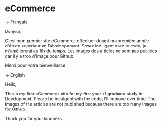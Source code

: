 # eCommerce

-> Français

Bonjour, 

C'est mon premier site eCommerce effectuer durant ma première année d'étude supérieur en Développement.
Soyez indulgent avec le code, je m'améliorerai au fils du temps.
Les images des articles ne sont pas publiées car il y a trop d'image pour Github.

Merci pour votre bienveillance

-> English

Hello,

This is my first eCommerce site for my first year of graduate study in Development.
Please be indulgent with the code, I'll improve over time.
The images of the articles are not published because there are too many images for Github.

Thank you for your kindness
